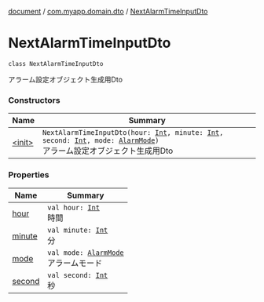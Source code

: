 [document](../../index.md) / [com.myapp.domain.dto](../index.md) / [NextAlarmTimeInputDto](./index.md)

# NextAlarmTimeInputDto

`class NextAlarmTimeInputDto`

アラーム設定オブジェクト生成用Dto

### Constructors

| Name | Summary |
|---|---|
| [&lt;init&gt;](-init-.md) | `NextAlarmTimeInputDto(hour: `[`Int`](https://kotlinlang.org/api/latest/jvm/stdlib/kotlin/-int/index.html)`, minute: `[`Int`](https://kotlinlang.org/api/latest/jvm/stdlib/kotlin/-int/index.html)`, second: `[`Int`](https://kotlinlang.org/api/latest/jvm/stdlib/kotlin/-int/index.html)`, mode: `[`AlarmMode`](../../com.myapp.domain.model.value/-alarm-mode/index.md)`)`<br>アラーム設定オブジェクト生成用Dto |

### Properties

| Name | Summary |
|---|---|
| [hour](hour.md) | `val hour: `[`Int`](https://kotlinlang.org/api/latest/jvm/stdlib/kotlin/-int/index.html)<br>時間 |
| [minute](minute.md) | `val minute: `[`Int`](https://kotlinlang.org/api/latest/jvm/stdlib/kotlin/-int/index.html)<br>分 |
| [mode](mode.md) | `val mode: `[`AlarmMode`](../../com.myapp.domain.model.value/-alarm-mode/index.md)<br>アラームモード |
| [second](second.md) | `val second: `[`Int`](https://kotlinlang.org/api/latest/jvm/stdlib/kotlin/-int/index.html)<br>秒 |
